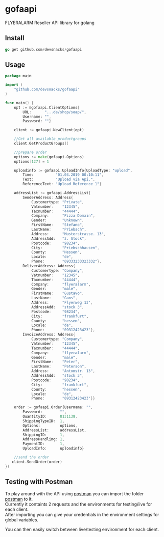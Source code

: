 # gofaapi

FLYERALARM Reseller API library for golang

## Install

```go
go get github.com/devsnacks/gofaapi
```

## Usage

```go
package main

import (
    "github.com/devsnacks/gofaapi"
)

func main() {
    opt := &gofaapi.ClientOptions{
        URL:      "...de/shop/soap/",
        Username: "",
        Password: ""}

    client := gofaapi.NewClient(opt)

    //Get all available productgroups
    client.GetProductGroups()

    //prepare order
    options := make(gofaapi.Options)
    options[127] = 1

    uploadinfo := gofaapi.UploadInfo{UploadType: "upload",
        Time:          "01.03.2019 00:10:11",
        Text:          "Upload via Api.",
        ReferenceText: "Upload Reference 1"}

    addressList := gofaapi.AddressList{
        SenderAddress: Address{
            Customertype: "Private",
            Vatnumber:    "12345",
            Taxnumber:    "44444",
            Company:      "Pizza Domain",
            Gender:       "Unknown",
            FirstName:    "Stefano",
            LastName:     "Priebsch",
            Address:      "Musterstrasse. 13",
            AddressAdd:   "3. Stock",
            Postcode:     "98234",
            City:         "Priebschhausen",
            County:       "Hessen",
            Locale:       "de",
            Phone:        "09333233323332"},
        DeliverAddress: Address{
            Customertype: "Company",
            Vatnumber:    "12345",
            Taxnumber:    "44444",
            Company:      "flyeralarm",
            Gender:       "male",
            FirstName:    "Gustavo",
            LastName:     "Gans",
            Address:      "Flyerweg 13",
            AddressAdd:   "stock 3",
            Postcode:     "98234",
            City:         "frankfurt",
            County:       "hessen",
            Locale:       "de",
            Phone:        "09312423423"},
        InvoiceAddress: Address{
            Customertype: "Company",
            Vatnumber:    "12345",
            Taxnumber:    "44444",
            Company:      "flyeralarm",
            Gender:       "male",
            FirstName:    "Peter",
            LastName:     "Peterson",
            Address:      "Antonstr. 13",
            AddressAdd:   "stock 3",
            Postcode:     "98234",
            City:         "frankfurt",
            County:       "hessen",
            Locale:       "de",
            Phone:        "09312423423"}}

    order := gofaapi.Order{Username: "",
        Password:        "",
        QuantityID:      8131138,
        ShippingTypeID:  1,
        Options:         options,
        AddressList:     addressList,
        ShippingID:      1,
        AddressHandling: 1,
        PaymentID:       1,
        UploadInfo:      uploadinfo}

    //send the order
   client.SendOrder(order)
})
```

## Testing with Postman

To play around with the API using [postman](https://www.getpostman.com) you can import the folder [postman](./postman) to it.  
Currently it containts 2 requests and the environments for testing/live for each client.  
After importing you can give your credentials in the environment settings for global variables.  

You can then easily switch between live/testing environment for each client.